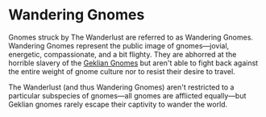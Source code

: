 # Wandering Gnomes

Gnomes struck by The Wanderlust are referred to as Wandering Gnomes.
Wandering Gnomes represent the public image of gnomes—jovial, energetic, compassionate, and a bit flighty.
They are abhorred at the horrible slavery of the [Geklian Gnomes](#22.03) but aren't able to fight back against the entire weight of gnome culture nor to resist their desire to travel.

The Wanderlust (and thus Wandering Gnomes) aren't restricted to a particular subspecies of gnomes—all gnomes are afflicted equally—but Geklian gnomes rarely escape their captivity to wander the world. 